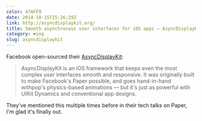```yaml
---
color: 47AFF9
date: 2014-10-15T15:26:29Z
link: http://asyncdisplaykit.org/
title: Smooth asynchronous user interfaces for iOS apps — AsyncDisplayKit
category: ❤ing
slug: asyncdisplaykit
---
```


Facebook open-sourced their [AsyncDisplayKit](http://asyncdisplaykit.org/):

> AsyncDisplayKit is an iOS framework that keeps even the most complex user
> interfaces smooth and responsive. It was originally built to make Facebook's
> Paper possible, and goes hand-in-hand withpop's physics-based animations — but
> it's just as powerful with UIKit Dynamics and conventional app designs.

They've mentioned this multiple times before in their tech talks on Paper, I'm
glad it's finally out.
